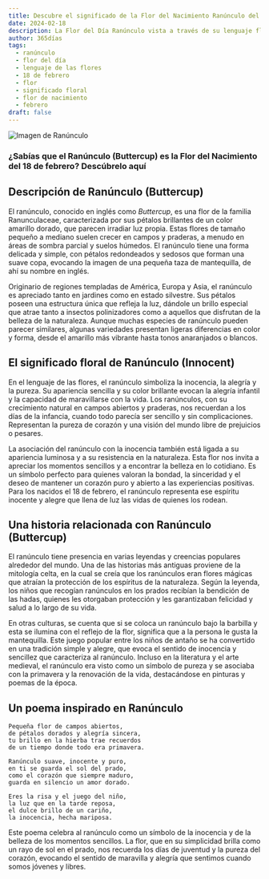 ```yaml
---
title: Descubre el significado de la Flor del Nacimiento Ranúnculo del 18 de febrero
date: 2024-02-18
description: La Flor del Día Ranúnculo vista a través de su lenguaje floral e historias
author: 365días
tags:
  - ranúnculo
  - flor del día
  - lenguaje de las flores
  - 18 de febrero
  - flor
  - significado floral
  - flor de nacimiento
  - febrero
draft: false
---
```


![Imagen de Ranúnculo](https://cdn.pixabay.com/photo/2023/07/02/07/20/buttercup-8101494_1280.jpg#center#center)


### ¿Sabías que el Ranúnculo (Buttercup) es la Flor del Nacimiento del 18 de febrero? Descúbrelo aquí

## Descripción de Ranúnculo (Buttercup)

El ranúnculo, conocido en inglés como *Buttercup*, es una flor de la familia Ranunculaceae, caracterizada por sus pétalos brillantes de un color amarillo dorado, que parecen irradiar luz propia. Estas flores de tamaño pequeño a mediano suelen crecer en campos y praderas, a menudo en áreas de sombra parcial y suelos húmedos. El ranúnculo tiene una forma delicada y simple, con pétalos redondeados y sedosos que forman una suave copa, evocando la imagen de una pequeña taza de mantequilla, de ahí su nombre en inglés.

Originario de regiones templadas de América, Europa y Asia, el ranúnculo es apreciado tanto en jardines como en estado silvestre. Sus pétalos poseen una estructura única que refleja la luz, dándole un brillo especial que atrae tanto a insectos polinizadores como a aquellos que disfrutan de la belleza de la naturaleza. Aunque muchas especies de ranúnculo pueden parecer similares, algunas variedades presentan ligeras diferencias en color y forma, desde el amarillo más vibrante hasta tonos anaranjados o blancos.

## El significado floral de Ranúnculo (Innocent)

En el lenguaje de las flores, el ranúnculo simboliza la inocencia, la alegría y la pureza. Su apariencia sencilla y su color brillante evocan la alegría infantil y la capacidad de maravillarse con la vida. Los ranúnculos, con su crecimiento natural en campos abiertos y praderas, nos recuerdan a los días de la infancia, cuando todo parecía ser sencillo y sin complicaciones. Representan la pureza de corazón y una visión del mundo libre de prejuicios o pesares.

La asociación del ranúnculo con la inocencia también está ligada a su apariencia luminosa y a su resistencia en la naturaleza. Esta flor nos invita a apreciar los momentos sencillos y a encontrar la belleza en lo cotidiano. Es un símbolo perfecto para quienes valoran la bondad, la sinceridad y el deseo de mantener un corazón puro y abierto a las experiencias positivas. Para los nacidos el 18 de febrero, el ranúnculo representa ese espíritu inocente y alegre que llena de luz las vidas de quienes los rodean.

## Una historia relacionada con Ranúnculo (Buttercup)

El ranúnculo tiene presencia en varias leyendas y creencias populares alrededor del mundo. Una de las historias más antiguas proviene de la mitología celta, en la cual se creía que los ranúnculos eran flores mágicas que atraían la protección de los espíritus de la naturaleza. Según la leyenda, los niños que recogían ranúnculos en los prados recibían la bendición de las hadas, quienes les otorgaban protección y les garantizaban felicidad y salud a lo largo de su vida.

En otras culturas, se cuenta que si se coloca un ranúnculo bajo la barbilla y esta se ilumina con el reflejo de la flor, significa que a la persona le gusta la mantequilla. Este juego popular entre los niños de antaño se ha convertido en una tradición simple y alegre, que evoca el sentido de inocencia y sencillez que caracteriza al ranúnculo. Incluso en la literatura y el arte medieval, el ranúnculo era visto como un símbolo de pureza y se asociaba con la primavera y la renovación de la vida, destacándose en pinturas y poemas de la época.

## Un poema inspirado en Ranúnculo

``` 
Pequeña flor de campos abiertos,  
de pétalos dorados y alegría sincera,  
tu brillo en la hierba trae recuerdos  
de un tiempo donde todo era primavera.

Ranúnculo suave, inocente y puro,  
en ti se guarda el sol del prado,  
como el corazón que siempre maduro,  
guarda en silencio un amor dorado.

Eres la risa y el juego del niño,  
la luz que en la tarde reposa,  
el dulce brillo de un cariño,  
la inocencia, hecha mariposa.
```

Este poema celebra al ranúnculo como un símbolo de la inocencia y de la belleza de los momentos sencillos. La flor, que en su simplicidad brilla como un rayo de sol en el prado, nos recuerda los días de juventud y la pureza del corazón, evocando el sentido de maravilla y alegría que sentimos cuando somos jóvenes y libres.